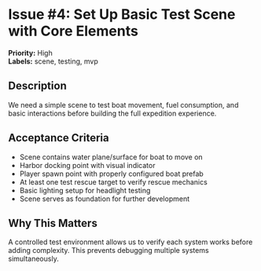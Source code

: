 # Issue #4: Set Up Basic Test Scene with Core Elements

**Priority:** High  
**Labels:** scene, testing, mvp

## Description
We need a simple scene to test boat movement, fuel consumption, and basic interactions before building the full expedition experience.

## Acceptance Criteria
- Scene contains water plane/surface for boat to move on
- Harbor docking point with visual indicator
- Player spawn point with properly configured boat prefab
- At least one test rescue target to verify rescue mechanics
- Basic lighting setup for headlight testing
- Scene serves as foundation for further development

## Why This Matters
A controlled test environment allows us to verify each system works before adding complexity. This prevents debugging multiple systems simultaneously.